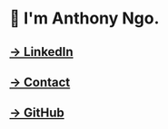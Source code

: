 # 👋 I'm Anthony Ngo.

## [→ LinkedIn](https://www.linkedin.com/in/anthongo)
## [→ Contact](mailto:accelcion@gmail.com)
## [→ GitHub](https://github.com/ngoantho)